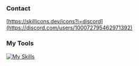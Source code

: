 ### Contact
[https://skillicons.dev/icons?i=discord](https://discord.com/users/100072795462971392)


### My Tools
[![My Skills](https://skillicons.dev/icons?i=django,fastapi,flask,nodejs,css,html,aws,cloudflare,heroku,nginx,vercel,git,github,gitlab,js,py,mongodb,mysql,postgres,sqlite,linux,ps,postman,vscode)](https://skillicons.dev)
